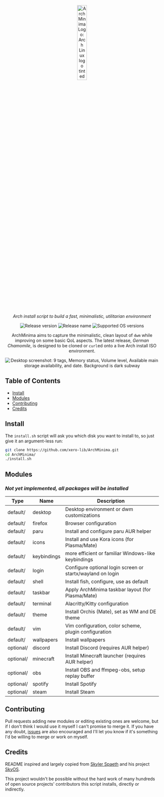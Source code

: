 <p align="center" bottom-padding="20px">
  <br>
  <img width="25%" padding-bottom="100px" src="https://github.com/xero-lib/ArchMinima/assets/54485853/ee25a542-8282-4277-bb4d-7ad61ab82df0" alt="ArchMinima Logo: Arch Linux logo tinted red">
  <br>
  <br>
  <!--   two brs because svg padding is inconsistent   -->
</p>
<p align="center">
    <em>Arch install script to build a fast, minimalistic, utilitarian environment</em>
</p>

<p align="center">
    <img src="https://img.shields.io/github/v/release/xero-lib/ArchMinima?include_prereleases&color=%420dab" alt="Release version">
    <img src="https://img.shields.io/badge/name-German%20Chamomile-420dab" alt="Release name">
  <img src="https://img.shields.io/badge/platform-arch%3E%3D6.2.13-1793d1" alt="Supported OS versions">
</p>

<p align="center">ArchMinima aims to capture the minimalistic, clean layout of <code>dwm</code> while improving on some basic QoL aspects. The latest release, <em>German Chamomile</em>, is designed to be cloned or <code>curl</code>ed onto a live Arch install ISO environment.</p>
<p align="center">
  <img src="https://github.com/xero-lib/ArchMinima/assets/54485853/35a36b7c-5139-4b2d-acf5-9a432c338c91" alt="Desktop screenshot: 9 tags, Memory status, Volume level, Available main storage availability, and date. Background is dark subway">
</p>

## Table of Contents
- [Install](#install)
- [Modules](#modules)
- [Contributing](#contributing)
- [Credits](#credits)

## Install
The `install.sh` script will ask you which disk you want to install to, so just give it an argument-less run:
```bash
git clone https://github.com/xero-lib/ArchMinima.git
cd ArchMinima/
./install.sh
```
## Modules
<h3><em>Not yet implemented, all packages will be installed</em></h3>

| Type | Name | Description |
| --- | --- | --- |
| default/ | desktop | Desktop environment or dwm customizations |
| default/ | firefox | Browser configuration |
| default/ | paru | Install and configure paru AUR helper |
| default/ | icons | Install and use Kora icons (for Plasma/Mate) |
| default/ | keybindings | more efficient or familiar Windows-like keybindings |
| default/ | login | Configure optional login screen or startx/wayland on login |
| default/ | shell | Install fish, configure, use as default |
| default/ | taskbar | Apply ArchMinima taskbar layout (for Plasma/Mate) |
| default/ | terminal | Alacritty/Kitty configuration |
| default/ | theme | Install Orchis (Mate), set as WM and DE theme |
| default/ | vim | Vim configuration, color scheme, plugin configuration |
| default/ | wallpapers | Install wallpapers |
| optional/ | discord | Install Discord (requires AUR helper) |
| optional/ | minecraft | Install Minecraft launcher (requires AUR helper) |
| optional/ | obs | Install OBS and ffmpeg-obs, setup replay buffer |
| optional/ | spotify | Install Spotify |
| optional/ | steam | Install Steam |

## Contributing
Pull requests adding new modules or editing existing ones are welcome, but if I don't think I would use it myself I can't promise to merge it. If you have any doubt, [issues](https://github.com/xero-lib/ArchMinima/issues) are also encouraged and I'll let you know if it's something I'd be willing to merge or work on myself.

## Credits
README inspired and largely copied from [Skyler Spaeth](https://github.com/skylerspaeth) and his project [SkyOS](https://github.com/skylerspaeth/SkyOS).

This project wouldn't be possible without the hard work of many hundreds of open source projects' contributors this script installs, directly or indirectly.
